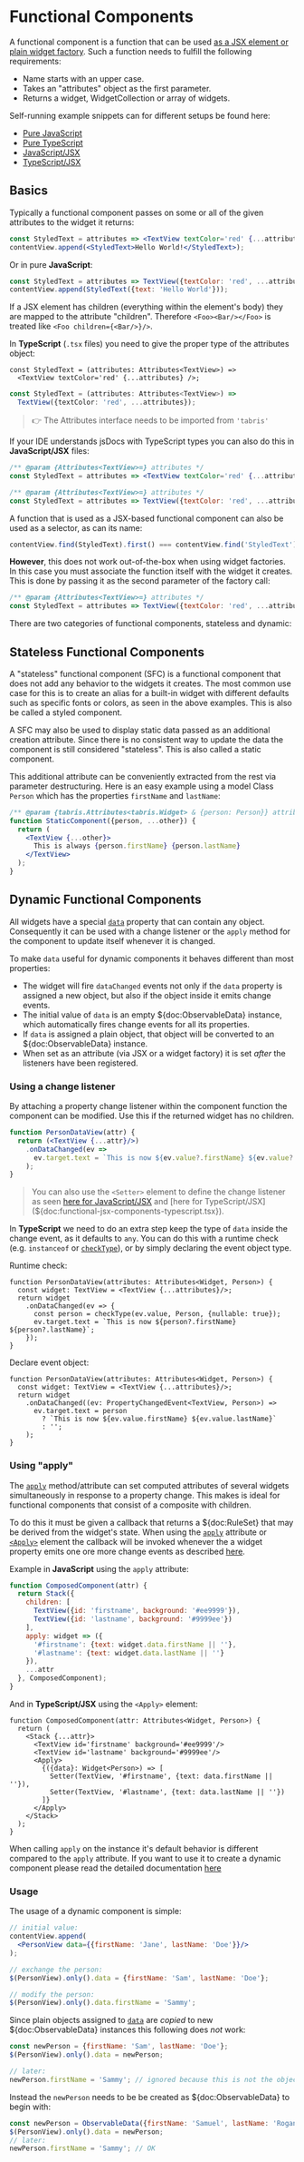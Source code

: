 ---
---
# Functional Components

A functional component is a function that can be used [as a JSX element or plain widget factory](./declarative-ui-md). Such a function needs to fulfill the following requirements:

* Name starts with an upper case.
* Takes an "attributes" object as the first parameter.
* Returns a widget, WidgetCollection or array of widgets.

Self-running example snippets can for different setups be found here:

* [Pure JavaScript](${doc:functional-js-components.js})
* [Pure TypeScript](${doc:functional-js-components-typescript.ts})
* [JavaScript/JSX](${doc:functional-jsx-components.jsx})
* [TypeScript/JSX](${doc:functional-jsx-components-typescript.jsx})

## Basics

Typically a functional component passes on some or all of the given attributes to the widget it returns:

```jsx
const StyledText = attributes => <TextView textColor='red' {...attributes} />;
contentView.append(<StyledText>Hello World!</StyledText>);
```

Or in pure **JavaScript**:
```js
const StyledText = attributes => TextView({textColor: 'red', ...attributes});
contentView.append(StyledText({text: 'Hello World'}));
```

If a JSX element has children (everything within the element's body) they are mapped to the attribute "children". Therefore `<Foo><Bar/></Foo>` is treated like `<Foo children={<Bar/>}/>`.

In **TypeScript** (`.tsx` files) you need to give the proper type of the attributes object:

```tsx
const StyledText = (attributes: Attributes<TextView>) =>
  <TextView textColor='red' {...attributes} />;
```

```ts
const StyledText = (attributes: Attributes<TextView>) =>
  TextView({textColor: 'red', ...attributes});
```

> :point_right: The Attributes interface needs to be imported from `'tabris'`

If your IDE understands jsDocs with TypeScript types you can also do this in **JavaScript/JSX** files:

```jsx
/** @param {Attributes<TextView>=} attributes */
const StyledText = attributes => <TextView textColor='red' {...attributes} />;
```

```js
/** @param {Attributes<TextView>=} attributes */
const StyledText = attributes => TextView({textColor: 'red', ...attributes});
```

A function that is used as a JSX-based functional component can also be used as a selector, as can its name:

```jsx
contentView.find(StyledText).first() === contentView.find('StyledText').first();
```

**However**, this does not work out-of-the-box when using widget factories. In this case you must associate the function itself with the widget it creates. This is done by passing it as the second parameter of the factory call:

```js
/** @param {Attributes<TextView>=} attributes */
const StyledText = attributes => TextView({textColor: 'red', ...attributes}, StyledText);
```

There are two categories of functional components, stateless and dynamic:

## Stateless Functional Components

A "stateless" functional component (SFC) is a functional component that does not add any behavior to the widgets it creates. The most common use case for this is to create an alias for a built-in widget with different defaults such as specific fonts or colors, as seen in the above examples. This is also be called a styled component.

A SFC may also be used to display static data passed as an additional creation attribute. Since there is no consistent way to update the data the component is still considered "stateless". This is also called a static component.

This additional attribute can be conveniently extracted from the rest via parameter destructuring. Here is an easy example using a model Class `Person` which has the properties `firstName` and `lastName`:

```jsx
/** @param {tabris.Attributes<tabris.Widget> & {person: Person}} attributes */
function StaticComponent({person, ...other}) {
  return (
    <TextView {...other}>
      This is always {person.firstName} {person.lastName}
    </TextView>
  );
}
```

## Dynamic Functional Components

All widgets have a special [`data`](./api/Widget.md#data) property that can contain any object. Consequently it can be used with a change listener or the `apply` method for the component to update itself whenever it is changed.

To make `data` useful for dynamic components it behaves different than most properties:

* The widget will fire `dataChanged` events not only if the `data` property is assigned a new object, but also if the object inside it emits change events.
* The initial value of `data` is an empty ${doc:ObservableData} instance, which automatically fires change events for all its properties.
* If `data` is assigned a plain object, that object will be converted to an ${doc:ObservableData} instance.
*  When set as an attribute (via JSX or a widget factory) it is set *after* the listeners have been registered.


### Using a change listener

By attaching a property change listener within the component function the component can be modified. Use this if the returned widget has no children.

```jsx
function PersonDataView(attr) {
  return (<TextView {...attr}/>)
    .onDataChanged(ev =>
      ev.target.text = `This is now ${ev.value?.firstName} ${ev.value?.lastName}`;
    );
}
```

> You can also use the `<Setter>` element to define the change listener as seen [here for JavaScript/JSX](${doc:functional-jsx-components.jsx}) and [here for TypeScript/JSX](${doc:functional-jsx-components-typescript.tsx}).

In **TypeScript** we need to do an extra step keep the type of `data` inside the change event, as it defaults to `any`. You can do this with a runtime check (e.g. `instanceof` or [`checkType`](./api/utils.md#checktypevalue-type-callback)), or by simply declaring the event object type.

Runtime check:

```tsx
function PersonDataView(attributes: Attributes<Widget, Person>) {
  const widget: TextView = <TextView {...attributes}/>;
  return widget
    .onDataChanged(ev => {
      const person = checkType(ev.value, Person, {nullable: true});
      ev.target.text = `This is now ${person?.firstName} ${person?.lastName}`;
    });
}
```

Declare event object:

```tsx
function PersonDataView(attributes: Attributes<Widget, Person>) {
  const widget: TextView = <TextView {...attributes}/>;
  return widget
    .onDataChanged((ev: PropertyChangedEvent<TextView, Person>) =>
      ev.target.text = person
        ? `This is now ${ev.value.firstName} ${ev.value.lastName}`
        : '';
    );
}
```

### Using "apply"

The [`apply`](./selector.md#compositeapply) method/attribute can set computed attributes of several widgets simultaneously in response to a property change. This makes is ideal for functional components that consist of a composite with children.

To do this it must be given a callback that returns a ${doc:RuleSet} that may be derived from the widget's state. When using the [`apply`](./selector.md#compositeapply) attribute or [`<Apply>`]({doc:ApplyUrl}) element the callback will be invoked whenever the a widget property emits one ore more change events as described [here](./api/Observable.md#mutationssource).

Example in **JavaScript** using the `apply` attribute:

```jsx
function ComposedComponent(attr) {
  return Stack({
    children: [
      TextView({id: 'firstname', background: '#ee9999'}),
      TextView({id: 'lastname', background: '#9999ee'})
    ],
    apply: widget => ({
      '#firstname': {text: widget.data.firstName || ''},
      '#lastname': {text: widget.data.lastName || ''}
    }),
    ...attr
  }, ComposedComponent);
}
```

And in **TypeScript/JSX** using the `<Apply>` element:

```tsx
function ComposedComponent(attr: Attributes<Widget, Person>) {
  return (
    <Stack {...attr}>
      <TextView id='firstname' background='#ee9999'/>
      <TextView id='lastname' background='#9999ee'/>
      <Apply>
        {({data}: Widget<Person>) => [
          Setter(TextView, '#firstname', {text: data.firstName || ''}),
          Setter(TextView, '#lastname', {text: data.lastName || ''})
        ]}
      </Apply>
    </Stack>
  );
}
```

When calling `apply` on the instance it's default behavior is different compared to the `apply` attribute. If you want to use it to create a dynamic component please read the detailed documentation [here](./selector.md#composite-apply)

### Usage

The usage of a dynamic component is simple:

```jsx
// initial value:
contentView.append(
  <PersonView data={{firstName: 'Jane', lastName: 'Doe'}}/>
);

// exchange the person:
$(PersonView).only().data = {firstName: 'Sam', lastName: 'Doe'};

// modify the person:
$(PersonView).only().data.firstName = 'Sammy';
```

Since plain objects assigned to [`data`](./api/Widget.md#data) are *copied* to new ${doc:ObservableData} instances this following does *not* work:

```js
const newPerson = {firstName: 'Sam', lastName: 'Doe'};
$(PersonView).only().data = newPerson;

// later:
newPerson.firstName = 'Sammy'; // ignored because this is not the object in "data"
```

Instead the `newPerson` needs to be be created as ${doc:ObservableData} to begin with:

```js
const newPerson = ObservableData({firstName: 'Samuel', lastName: 'Rogan'});
$(PersonView).only().data = newPerson;
// later:
newPerson.firstName = 'Sammy'; // OK
```

